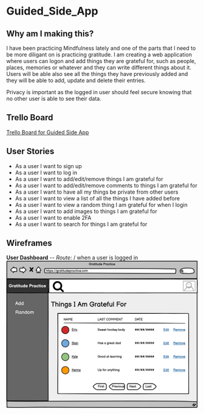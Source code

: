 # Guided_Side_App

<!-- The idea has been documented in a short paragraph in MD -->
## Why am I making this?
I have been practicing Mindfulness lately and one of the parts that I need to be more diligant on is practicing gratitude. I am creating a web application where users can logon and add things they are grateful for, such as people, places, memories or whatever and they can write different things about it. Users will be able also see all the things they have previously added and they will be able to add, update and delete their entries.

Privacy is important as the logged in user should feel secure knowing that no other user is able to see their data. 


<!-- A Trello board has been created and a link is included in your readme. -->
## Trello Board
[Trello Board for Guided Side App](https://trello.com/b/XEhDTn6a/guided-side-app)

<!-- Create some User Stories -->
## User Stories
- As a user I want to sign up
- As a user I want to log in
- As a user I want to add/edit/remove things I am grateful for
- As a user I want to add/edit/remove comments to things I am grateful for
- As a user I want to have all my things be private from other users
- As a user I want to view a list of all the things I have added before
- As a user I want to view a random thing I am grateful for when I login
- As a user I want to add images to things I am grateful for
- As a user I want to enable 2FA 
- As a user I want to search for things I am grateful for

## Wireframes
**User Dashboard** -- *Route:* / when a user is logged in
![User Dashboard for PC](./docs/wireframes/main_dashboard_pc.png)
